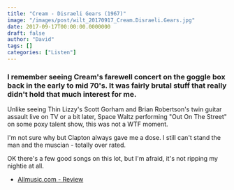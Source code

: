 ```yaml
---
title: "Cream - Disraeli Gears (1967)"
image: "/images/post/wilt_20170917_Cream.Disraeli.Gears.jpg"
date: 2017-09-17T00:00:00.0000000
draft: false
author: "David"
tags: []
categories: ["Listen"]
---
```

### I remember seeing Cream's farewell concert on the goggle box back in the early to mid 70's. It was fairly brutal stuff that really didn't hold that much interest for me.

 Unlike seeing Thin Lizzy's Scott Gorham and Brian Robertson's twin guitar assault live on TV or a bit later, Space Waltz performing "Out On The Street" on some poxy talent show, this was not a WTF moment.

 I'm not sure why but Clapton always gave me a dose. I still can't stand the man and the muscian - totally over rated.

 OK there's a few good songs on this lot, but I'm afraid, it's not ripping my nightie at all.

-  [Allmusic.com - Review](http://www.allmusic.com/album/disraeli-gears-mw0000650029)